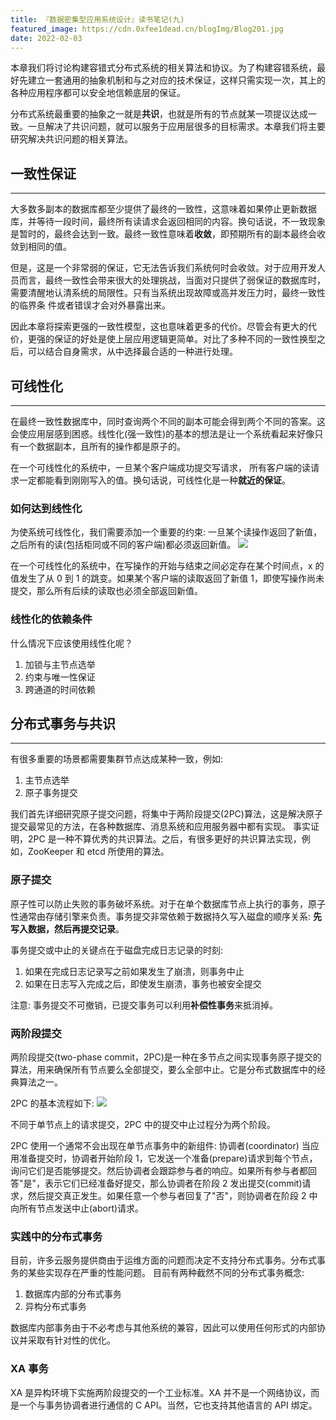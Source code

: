 ```yaml
---
title: 『数据密集型应用系统设计』读书笔记(九)
featured_image: https://cdn.0xfee1dead.cn/blogImg/Blog201.jpg
date: 2022-02-03
---
```


本章我们将讨论构建容错式分布式系统的相关算法和协议。为了构建容错系统，最好先建立一套通用的抽象机制和与之对应的技术保证，这样只需实现一次，其上的各种应用程序都可以安全地信赖底层的保证。

分布式系统最重要的抽象之一就是**共识**，也就是所有的节点就某一项提议达成一致。一旦解决了共识问题，就可以服务于应用层很多的目标需求。本章我们将主要研究解决共识问题的相关算法。

## 一致性保证
***  
大多数多副本的数据库都至少提供了最终的一致性，这意味着如果停止更新数据库，并等待一段时间，最终所有读请求会返回相同的内容。换句话说，不一致现象是暂时的，最终会达到一致。最终一致性意味着**收敛**，即预期所有的副本最终会收敛到相同的值。

但是，这是一个非常弱的保证，它无法告诉我们系统何时会收敛。对于应用开发人员而言，最终一致性会带来很大的处理挑战，当面对只提供了弱保证的数据库时，需要清醒地认清系统的局限性。只有当系统出现故障或高并发压力时，最终一致性的临界条
件或者错误才会对外暴露出来。

因此本章将探索更强的一致性模型，这也意味着更多的代价。尽管会有更大的代价，更强的保证的好处是使上层应用逻辑更简单。对比了多种不同的一致性换型之后，可以结合自身需求，从中选择最合适的一种进行处理。

## 可线性化
***  
在最终一致性数据库中，同时查询两个不同的副本可能会得到两个不同的答案。这会使应用层感到困惑。线性化(强一致性)的基本的想法是让一个系统看起来好像只有一个数据副本，且所有的操作都是原子的。

在一个可线性化的系统中，一旦某个客户端成功提交写请求， 所有客户端的读请求一定都能看到刚刚写入的值。换句话说，可线性化是一种**就近的保证**。

### 如何达到线性化
为使系统可线性化，我们需要添加一个重要的约束: 
一旦某个读操作返回了新值，之后所有的读(包括柜同或不同的客户端)都必须返回新值。
![](https://cdn.0xfee1dead.cn/contentImg/ddia/fig9-3.png)

在一个可线性化的系统中，在写操作的开始与结束之间必定存在某个时间点，x 的值发生了从 0 到 1 的跳变。如果某个客户端的读取返回了新值 1，即使写操作尚未提交，那么所有后续的读取也必须全部返回新值。

### 线性化的依赖条件
什么情况下应该使用线性化呢？
1. 加锁与主节点选举
2. 约束与唯一性保证
3. 跨通道的时间依赖

## 分布式事务与共识
***  
有很多重要的场景都需要集群节点达成某种一致，例如: 
1. 主节点选举
2. 原子事务提交

我们首先详细研究原子提交问题，将集中于两阶段提交(2PC)算法，这是解决原子提交最常见的方法，在各种数据库、消息系统和应用服务器中都有实现。
事实证明，2PC 是一种不算优秀的共识算法。之后，有很多更好的共识算法实现，例如，ZooKeeper 和 etcd 所使用的算法。

### 原子提交
原子性可以防止失败的事务破坏系统。对于在单个数据库节点上执行的事务，原子性通常由存储引擎来负责。事务提交非常依赖于数据持久写入磁盘的顺序关系: **先写入数据，然后再提交记录**。

事务提交或中止的关键点在于磁盘完成日志记录的时刻: 
1. 如果在完成日志记录写之前如果发生了崩溃，则事务中止
2. 如果在日志写入完成之后，即使发生崩溃，事务也被安全提交

注意: 事务提交不可撤销，已提交事务可以利用**补偿性事务**来抵消掉。

### 两阶段提交
两阶段提交(two-phase commit，2PC)是一种在多节点之间实现事务原子提交的算法，用来确保所有节点要么全部提交，要么全部中止。它是分布式数据库中的经典算法之一。

2PC 的基本流程如下: 
![](https://cdn.0xfee1dead.cn/contentImg/ddia/fig9-9.png)

不同于单节点上的请求提交，2PC 中的提交中止过程分为两个阶段。

2PC 使用一个通常不会出现在单节点事务中的新组件: 协调者(coordinator)
当应用准备提交时，协调者开始阶段 1，它发送一个准备(prepare)请求到每个节点，询问它们是否能够提交。然后协调者会跟踪参与者的响应。如果所有参与者都回答"是"，表示它们已经准备好提交，那么协调者在阶段 2 发出提交(commit)请求，然后提交真正发生。如果任意一个参与者回复了"否"，则协调者在阶段 2 中向所有节点发送中止(abort)请求。

### 实践中的分布式事务
目前，许多云服务提供商由于运维方面的问题而决定不支持分布式事务。分布式事务的某些实现存在严重的性能问题。
目前有两种截然不同的分布式事务概念: 
1. 数据库内部的分布式事务
2. 异构分布式事务

数据库内部事务由于不必考虑与其他系统的兼容，因此可以使用任何形式的内部协议并采取有针对性的优化。

### XA 事务
XA 是异构环境下实施两阶段提交的一个工业标准。XA 并不是一个网络协议，而是一个与事务协调者进行通信的 C API。当然，它也支持其他语言的 API 绑定。